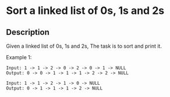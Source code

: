 # Sort a linked list of 0s, 1s and 2s

## Description

Given a linked list of 0s, 1s and 2s, The task is to sort and print it.

Example 1:


```
Input: 1 -> 1 -> 2 -> 0 -> 2 -> 0 -> 1 -> NULL 
Output: 0 -> 0 -> 1 -> 1 -> 1 -> 2 -> 2 -> NULL

Input: 1 -> 1 -> 2 -> 1 -> 0 -> NULL 
Output: 0 -> 1 -> 1 -> 1 -> 2 -> NULL 


```

<!-- # ![Alt](https://assets.leetcode.com/uploads/2021/03/27/perectrec1-plane.jpg) -->